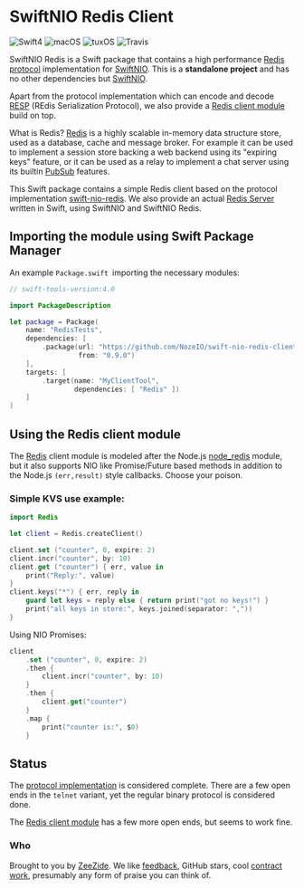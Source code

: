 # SwiftNIO Redis Client

![Swift4](https://img.shields.io/badge/swift-4-blue.svg)
![macOS](https://img.shields.io/badge/os-macOS-green.svg?style=flat)
![tuxOS](https://img.shields.io/badge/os-tuxOS-green.svg?style=flat)
![Travis](https://travis-ci.org/NozeIO/swift-nio-redis-client.svg?branch=master)

SwiftNIO Redis is a Swift package that contains a high performance 
[Redis protocol](https://redis.io/topics/protocol)
implementation for
[SwiftNIO](https://github.com/apple/swift-nio).
This is a **standalone project** and has no other dependencies but
[SwiftNIO](https://github.com/apple/swift-nio).

Apart from the protocol implementation which can encode and decode
[RESP](https://redis.io/topics/protocol) (REdis Serialization Protocol),
we also provide a [Redis client module](Sources/Redis/README.md)
build on top.

What is Redis?
[Redis](https://redis.io/) is a highly scalable in-memory data structure store,
used as a database, cache and message broker.
For example it can be used to implement a session store backing a web backend
using its "expiring keys" feature,
or it can be used as a relay to implement a chat server using its builtin
[PubSub](https://redis.io/topics/pubsub)
features.

This Swift package contains a simple Redis client based on the
protocol implementation
[swift-nio-redis](https://github.com/SwiftNIOExtras/swift-nio-redis).
We also provide an actual [Redis Server](https://github.com/NozeIO/redi-s)
written in Swift, using SwiftNIO and SwiftNIO Redis.


## Importing the module using Swift Package Manager

An example `Package.swift `importing the necessary modules:

```swift
// swift-tools-version:4.0

import PackageDescription

let package = Package(
    name: "RedisTests",
    dependencies: [
        .package(url: "https://github.com/NozeIO/swift-nio-redis-client.git", 
                 from: "0.9.0")
    ],
    targets: [
        .target(name: "MyClientTool",
                dependencies: [ "Redis" ])
    ]
)
```


## Using the Redis client module

The
[Redis](Sources/Redis/README.md)
client module is modeled after the Node.js
[node_redis](https://github.com/NodeRedis/node_redis)
module,
but it also supports NIO like Promise/Future based methods in addition
to the Node.js `(err,result)` style callbacks. Choose your poison.

### Simple KVS use example:

```swift
import Redis

let client = Redis.createClient()

client.set ("counter", 0, expire: 2)
client.incr("counter", by: 10)
client.get ("counter") { err, value in
    print("Reply:", value)
}
client.keys("*") { err, reply in
    guard let keys = reply else { return print("got no keys!") }
    print("all keys in store:", keys.joined(separator: ","))
}
```

Using NIO Promises:

```swift
client
    .set ("counter", 0, expire: 2)
    .then {
        client.incr("counter", by: 10)
    }
    .then {
        client.get("counter")
    }
    .map {
        print("counter is:", $0)
    }
```


## Status

The
[protocol implementation](https://github.com/SwiftNIOExtras/swift-nio-redis)
is considered complete. There are a few open ends
in the `telnet` variant, yet the regular binary protocol is considered done.

The
[Redis client module](Sources/Redis/)
has a few more open ends, but seems to work fine.


### Who

Brought to you by
[ZeeZide](http://zeezide.de).
We like
[feedback](https://twitter.com/ar_institute),
GitHub stars,
cool [contract work](http://zeezide.com/en/services/services.html),
presumably any form of praise you can think of.

